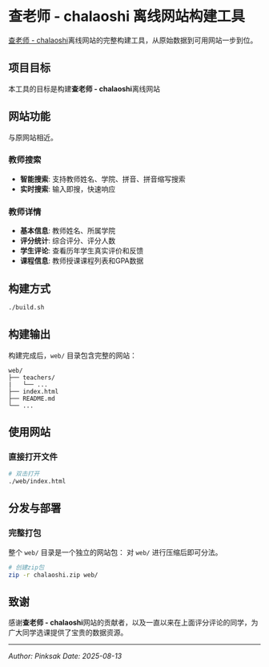 # 查老师 - chalaoshi 离线网站构建工具

[查老师 - chalaoshi](https://chalaoshi.de/)离线网站的完整构建工具，从原始数据到可用网站一步到位。

## 项目目标

本工具的目标是构建**查老师 - chalaoshi**离线网站

## 网站功能

与原网站相近。

### 教师搜索
- **智能搜索**: 支持教师姓名、学院、拼音、拼音缩写搜索
- **实时搜索**: 输入即搜，快速响应

### 教师详情
- **基本信息**: 教师姓名、所属学院
- **评分统计**: 综合评分、评分人数
- **学生评论**: 查看历年学生真实评价和反馈
- **课程信息**: 教师授课课程列表和GPA数据

## 构建方式

```bash
./build.sh
```

## 构建输出

构建完成后，`web/` 目录包含完整的网站：

```
web/
├── teachers/
|   └── ...
├── index.html
├── README.md
└── ...
```

## 使用网站

### 直接打开文件

```bash
# 双击打开
./web/index.html
```

## 分发与部署

### 完整打包
整个 `web/` 目录是一个独立的网站包：
对 `web/` 进行压缩后即可分法。
```bash
# 创建zip包
zip -r chalaoshi.zip web/
```

## 致谢

感谢**查老师 - chalaoshi**网站的贡献者，以及一直以来在上面评分评论的同学，为广大同学选课提供了宝贵的数据资源。

---
*Author: Pinksak*
*Date: 2025-08-13*